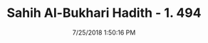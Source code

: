 ---
title        : "Sahih Al-Bukhari Hadith - 1. 494"
date         : 7/25/2018 1:50:16 PM
draft        : false
type         : "hadith"
layout       : "hadith"
BookCode     : "SHB"
VolumeNumber : "1"
HadithNumber : "494"
categories  :  ["Musalla-Others do not annul one's prayers"]
tags  :  ["Aisha"]
---